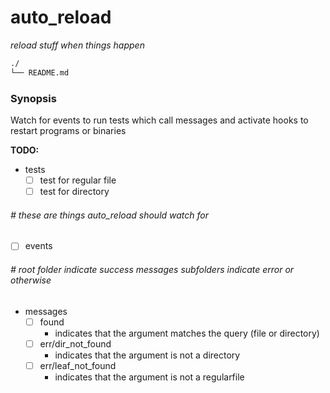 # auto_reload  
_reload stuff when things happen_  

```bash
./
└── README.md
```  

### Synopsis  
Watch for events to run tests which call messages and activate hooks to restart programs or binaries  

__TODO:__  
 - tests  
   - [ ] test for regular file  
   - [ ] test for directory  
###### \# these are things auto_reload should watch for  
 - [ ] events
###### \# root folder indicate success messages subfolders indicate error or otherwise  
 - messages
   - [ ] found  
     - indicates that the argument matches the query (file or directory)  
   - [ ] err/dir_not_found  
     - indicates that the argument is not a directory  
   - [ ] err/leaf_not_found  
     - indicates that the argument is not a regularfile  
